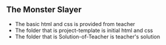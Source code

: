 ## The Monster Slayer
- The basic html and css is provided from teacher
- The folder that is project-template is initial html and css
- The folder that is Solution-of-Teacher is teacher's solution